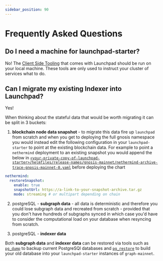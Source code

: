 ```yaml
---
sidebar_position: 90
---
```


# Frequently Asked Questions

## Do I need a machine for launchpad-starter?

No! The [Client Side Tooling](client-side-tooling) that comes with Launchpad should be run on your local machine. These tools are only used to instruct your cluster of services what to do.

## Can I migrate my existing Indexer into Launchpad?

Yes!

When thinking about the stateful data that would be worth migrating it can be split in 3 buckets:

1. **blockchain node data snapshot** - to migrate this data fire up `launchpad` from scratch and when you get to deploying the full gnosis namespace you would instead edit the following configuration in your `launchpad-starter` to point at the existing blockchain data. For example to point a `nethermind` deployment to an existing snapshot you would append the below in [`<your-private-copy-of-launchpad-starter>/helmfiles/release-names/gnosis-mainnet/nethermind-archive-trace-gnosis-mainnet-0.yaml`](https://github.com/graphops/launchpad-starter/blob/main/helmfiles/release-values/gnosis-mainnet/nethermind-archive-trace-gnosis-mainnet-0.yaml) before deploying the chart
```yaml
nethermind:
  restoreSnapshot:
    enable: true
    snapshotUrl: https://a-link-to-your-snapshot-archive.tar.gz
    mode: streaming # or multipart depending on chain
```

2. postgreSQL - **subgraph data** - all data is deterministic and therefore you could lose subgraph data and recreated from scratch - provided that you don't have hundreds of subgraphs synced in which case you'd have to consider the computational load on your database when resyncing from scratch.
   
3. postgreSQL - **indexer data**

Both **subgraph data** and **indexer data** can be restored via tools such as [`pg_dump`](https://www.postgresql.org/docs/current/app-pgdump.html) to backup current PostgreSQl databases and [`pg_restore`](https://www.postgresql.org/docs/current/app-pgrestore.html) to build your old database into your `launchpad-starter` instances of `graph-mainnet`.